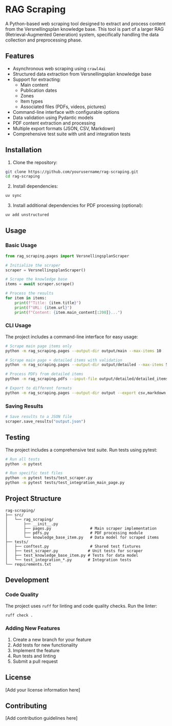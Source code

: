 # RAG Scraping

A Python-based web scraping tool designed to extract and process content from the Versnellingsplan knowledge base. This tool is part of a larger RAG (Retrieval-Augmented Generation) system, specifically handling the data collection and preprocessing phase.

## Features

- Asynchronous web scraping using `crawl4ai`
- Structured data extraction from Versnellingsplan knowledge base
- Support for extracting:
  - Main content
  - Publication dates
  - Zones
  - Item types
  - Associated files (PDFs, videos, pictures)
- Command-line interface with configurable options
- Data validation using Pydantic models
- PDF content extraction and processing
- Multiple export formats (JSON, CSV, Markdown)
- Comprehensive test suite with unit and integration tests

## Installation

1. Clone the repository:
```bash
git clone https://github.com/yourusername/rag-scraping.git
cd rag-scraping
```

2. Install dependencies:
```bash
uv sync
```

3. Install additional dependencies for PDF processing (optional):
```bash
uv add unstructured
```

## Usage

### Basic Usage

```python
from rag_scraping.pages import VersnellingsplanScraper

# Initialize the scraper
scraper = VersnellingsplanScraper()

# Scrape the knowledge base
items = await scraper.scrape()

# Process the results
for item in items:
    print(f"Title: {item.title}")
    print(f"URL: {item.url}")
    print(f"Content: {item.main_content[:200]}...")
```

### CLI Usage

The project includes a command-line interface for easy usage:

```bash
# Scrape main page items only
python -m rag_scraping.pages --output-dir output/main --max-items 10

# Scrape main page + detailed items with validation
python -m rag_scraping.pages --output-dir output/detailed --max-items 5 --max-details 3 --validate

# Process PDFs from detailed items
python -m rag_scraping.pdfs --input-file output/detailed/detailed_items.json --output-dir output/pdfs

# Export to different formats
python -m rag_scraping.pages --output-dir output --export csv,markdown
```

### Saving Results

```python
# Save results to a JSON file
scraper.save_results("output.json")
```

## Testing

The project includes a comprehensive test suite. Run tests using pytest:

```bash
# Run all tests
python -m pytest

# Run specific test files
python -m pytest tests/test_scraper.py
python -m pytest tests/test_integration_main_page.py
```

## Project Structure

```
rag-scraping/
├── src/
│   └── rag_scraping/
│       ├── __init__.py
│       ├── pages.py                 # Main scraper implementation
│       ├── pdfs.py                  # PDF processing module
│       └── knowledge_base_item.py   # Data model for scraped items
├── tests/
│   ├── conftest.py                  # Shared test fixtures
│   ├── test_scraper.py             # Unit tests for scraper
│   ├── test_knowledge_base_item.py # Tests for data model
│   └── test_integration_*.py       # Integration tests
└── requirements.txt
```

## Development

### Code Quality

The project uses `ruff` for linting and code quality checks. Run the linter:

```bash
ruff check .
```

### Adding New Features

1. Create a new branch for your feature
2. Add tests for new functionality
3. Implement the feature
4. Run tests and linting
5. Submit a pull request

## License

[Add your license information here]

## Contributing

[Add contribution guidelines here]
